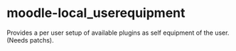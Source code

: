 # moodle-local_userequipment
Provides a per user setup of available plugins as self equipment of the user. (Needs patchs).
